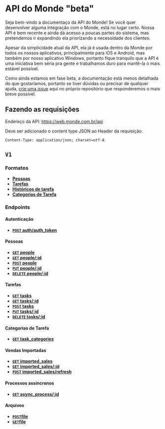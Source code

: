 API do Monde "beta"
===================

Seja bem-vindo a documentaço da API do Monde! Se você quer desenvolver alguma integração com o Monde, está no lugar certo. Nossa API é bem recente e ainda dá acesso a poucas partes do sistema, mas pretendemos ir expandindo ela priorizando a necessidade dos clientes.

Apesar da simplicidade atual da API, ela já é usada dentro da Monde por todos os nossos aplicativos, principalmente para iOS e Android, mas também por nosso aplicativo Windows, portanto fique tranquilo que a API é uma iniciativa bem séria pra gente e trabalhamos duro para mantê-la o mais estável possível.

Como ainda estamos em fase beta, a documentação está menos detalhada do que gostaríamos, portanto se tiver dúvidas ou precisar de qualquer ajuda, [crie uma issue](../../issues) aqui no próprio repositório que responderemos o mais breve possível.

Fazendo as requisições
----------------------

Endereço da API: https://web.monde.com.br/api

Deve ser adicionado o content type JSON ao Header da requisição:

```
Content-Type: application/json; charset=utf-8
```

## <code>V1</code>

### Formatos
- **[Pessoas](v1/full_format.md#pessoas)**
- **[Tarefas](v1/full_format.md#tarefas)**
- **[Históricos de tarefa](v1/full_format.md#histórico-de-tarefa)**
- **[Categorias de Tarefa](v1/full_format.md#categorias-de-tarefa)**

### Endpoints

#### Autenticação
- **[<code>POST</code> auth/auth_token](v1/authentication/POST_auth_token.md)**

#### Pessoas
- **[<code>GET</code> people](v1/people/GET_people.md)**
- **[<code>GET</code> people/:id](v1/people/GET_people_show.md)**
- **[<code>POST</code> people](v1/people/POST_people.md)**
- **[<code>PUT</code> people/:id](v1/people/PUT_people_edit.md)**
- **[<code>DELETE</code> people/:id](v1/people/DELETE_people.md)**


#### Tarefas
- **[<code>GET</code> tasks](v1/tasks/GET_tasks.md)**
- **[<code>GET</code> tasks/:id](v1/tasks/GET_tasks_show.md)**
- **[<code>POST</code> tasks](v1/tasks/POST_tasks.md)**
- **[<code>PUT</code> tasks/:id](v1/tasks/PUT_tasks_edit.md)**
- **[<code>DELETE</code> tasks/:id](v1/tasks/DELETE_tasks.md)**

#### Categorias de Tarefa
- **[<code>GET</code> task_categories](v1/task_categories/GET_task_categories.md)**

#### Vendas Importadas
- **[<code>GET</code> imported_sales](v1/imported_sales/GET_imported_sales.md)**
- **[<code>GET</code> imported_sales/:id](v1/imported_sales/GET_imported_sales_show.md)**
- **[<code>POST</code> imported_sales/refresh](v1/imported_sales/POST_imported_sales_refresh.md)**

#### Processos assíncronos
- **[<code>GET</code> async_process/:id](v1/async_process/GET_async_process_show.md)**

#### Arquivos
- **[<code>POST</code>file](v1/file/POST_file.md)**
- **[<code>GET</code>file](v1/file/GET_file.md)**
